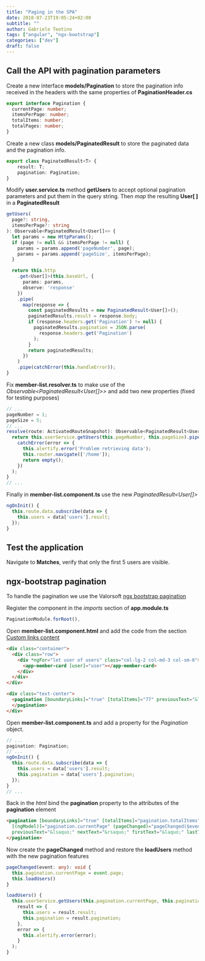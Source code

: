 ```yaml
---
title: "Paging in the SPA"
date: 2018-07-23T19:05:24+02:00
subtitle: ""
author: Gabriele Teotino
tags: ["angular", "ngx-bootstrap"]
categories: ["dev"]
draft: false
---
```


<!--more-->

## Call the API with pagination parameters

Create a new interface **models/Pagination** to store the pagination info received in the headers with the same properties of **PaginationHeader.cs**

```typescript
export interface Pagination {
  currentPage: number;
  itemsPerPage: number;
  totalItems: number;
  totalPages: number;
}
```

Create a new class **models/PaginatedResult** to store the paginated data and the pagination info.

```typescript
export class PaginatedResult<T> {
    result: T;
    pagination: Pagination;
}
```

Modify **user.service.ts** method **getUsers** to accept optional pagination parameters and put them in the query string. Then *map* the resulting **User[ ]** in a **PaginatedResult**

```typescript
getUsers(
  page?: string,
  itemsPerPage?: string
): Observable<PaginatedResult<User[]>> {
  let params = new HttpParams();
  if (page != null && itemsPerPage != null) {
    params = params.append('pageNumber', page);
    params = params.append('pageSize', itemsPerPage);
  }

  return this.http
    .get<User[]>(this.baseUrl, {
      params: params,
      observe: 'response'
    })
    .pipe(
      map(response => {
        const paginatedResults = new PaginatedResult<User[]>();
        paginatedResults.result = response.body;
        if (response.headers.get('Pagination') != null) {
          paginatedResults.pagination = JSON.parse(
            response.headers.get('Pagination')
          );
        }
        return paginatedResults;
      })
    )
    .pipe(catchError(this.handleError));
}
```

Fix **member-list.resolver.ts** to make use of the *Observable\<PaginatedResult<User[]>>* and add two new properties (fixed for testing purposes)

```typescript
// ...
pageNumber = 1;
pageSize = 5;
// ...
resolve(route: ActivatedRouteSnapshot): Observable<PaginatedResult<User[]>> {
  return this.userService.getUsers(this.pageNumber, this.pageSize).pipe(
    catchError(error => {
      this.alertify.error('Problem retrieving data');
      this.router.navigate(['/home']);
      return empty();
    })
  );
}
// ...
```

Finally in **member-list.component.ts** use the new *PaginatedResult<User[]>*

```typescript
ngOnInit() {
  this.route.data.subscribe(data => {
    this.users = data['users'].result;
  });
}
```

## Test the application

Navigate to **Matches**, verify that only the first 5 users are visible.

## ngx-bootstrap pagination

To handle the pagination we use the Valorsoft [ngx bootstrap pagination](https://valor-software.com/ngx-bootstrap/#/pagination)

Register the component in the *imports* section of **app.module.ts**

```typescript
PaginationModule.forRoot(),
```

Open **member-list.component.html** and add the code from the section [Custom links content](https://valor-software.com/ngx-bootstrap/#/pagination#custom-links-content)

```html
<div class="container">
  <div class="row">
    <div *ngFor="let user of users" class="col-lg-2 col-md-3 col-sm-6">
      <app-member-card [user]="user"></app-member-card>
    </div>
  </div>
</div>

<div class="text-center">
  <pagination [boundaryLinks]="true" [totalItems]="77" previousText="&lsaquo;" nextText="&rsaquo;" firstText="&laquo;" lastText="&raquo;">
  </pagination>
</div>
```

Open **member-list.component.ts** and add a property for the *Pagination* object.

```typescript
// ...
pagination: Pagination;
// ...
ngOnInit() {
  this.route.data.subscribe(data => {
    this.users = data['users'].result;
    this.pagination = data['users'].pagination;
  });
}
// ...
```

Back in the *html* bind the **pagination** property to the attributes of the **pagination** element

```html
<pagination [boundaryLinks]="true" [totalItems]="pagination.totalItems" [itemsPerPage]="pagination.itemsPerPage"
  [(ngModel)]="pagination.currentPage" (pageChanged)="pageChanged($event)"
  previousText="&lsaquo;" nextText="&rsaquo;" firstText="&laquo;" lastText="&raquo;">
</pagination>
```

Now create the **pageChanged** method and restore the **loadUsers** method with the new pagination features

```typescript
pageChanged(event: any): void {
  this.pagination.currentPage = event.page;
  this.loadUsers()
}

loadUsers() {
  this.userService.getUsers(this.pagination.currentPage, this.pagination.itemsPerPage).subscribe(
    result => {
      this.users = result.result;
      this.pagination = result.pagination;
    },
    error => {
      this.alertify.error(error);
    }
  );
}
```
